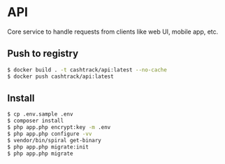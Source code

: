 # API

Core service to handle requests from clients like web UI, mobile app, etc.

## Push to registry

```bash
$ docker build . -t cashtrack/api:latest --no-cache
$ docker push cashtrack/api:latest
```

## Install

```bash
$ cp .env.sample .env
$ composer install
$ php app.php encrypt:key -m .env
$ php app.php configure -vv
$ vendor/bin/spiral get-binary
$ php app.php migrate:init
$ php app.php migrate
```

